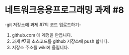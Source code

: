 # 네트워크응용프로그래밍 과제 #8

-git 저장소에 과제 #7의 코드 업로드하기-  
1. github.com 에 계정을 만듭니다.  
2. 과제 #7의 소스코드를 github 저장소에 push 합니다.
3. 저장소 주소를 wiki에 올립니다.
    

